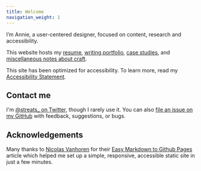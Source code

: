 ```yaml
---
title: Welcome
navigation_weight: 1
---
```


I’m Annie, a user-centered designer, focused on content, research and accessibility. 

This website hosts my [resume](resume.md), [writing portfolio](/work/index.md), [case studies](/case-studies/index.md), and [miscellaneous notes about craft](/craft-notes/index.md). 

This site has been optimized for accessibility. To learn more, read my [Accessibility Statement](accessibility-statement.md).

## Contact me
I'm [@streats_ on Twitter](https://twitter.com/streats_), though I rarely use it.
You can also [file an issue on my GitHub](https://github.com/streats/streats.github.io/issues) with feedback, suggestions, or bugs.

## Acknowledgements
Many thanks to [Nicolas Vanhoren](https://github.com/nicolas-van) for their [Easy Markdown to Github Pages](https://nicolas-van.github.io/easy-markdown-to-github-pages/) article which helped me set up a simple, responsive, accessible static site in just a few minutes. 